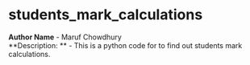 # students_mark_calculations
**Author Name** - Maruf Chowdhury
<br>
**Description: ** - This is a python code for to find out students mark calculations. 
